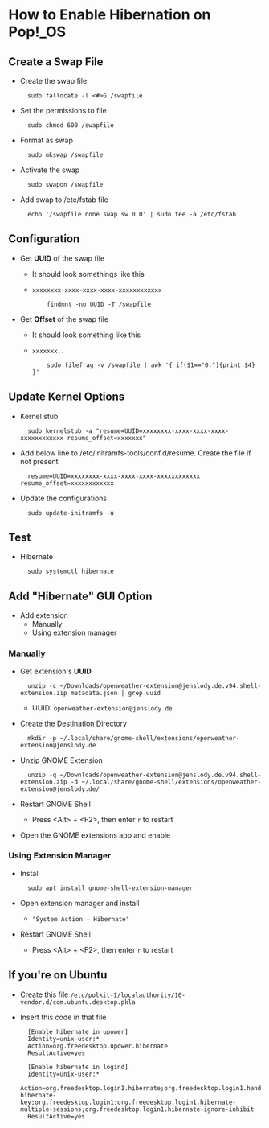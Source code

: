 # How to Enable Hibernation on Pop!_OS

## Create a Swap File

- Create the swap file

        sudo fallocate -l <#>G /swapfile

- Set the permissions to file

        sudo chmod 600 /swapfile

- Format as swap

        sudo mkswap /swapfile

- Activate the swap

        sudo swapon /swapfile

- Add swap to /etc/fstab file

        echo '/swapfile none swap sw 0 0' | sudo tee -a /etc/fstab

## Configuration

- Get __UUID__ of the swap file
  - It should look somethings like this
  - `xxxxxxxx-xxxx-xxxx-xxxx-xxxxxxxxxxxx`

            findmnt -no UUID -T /swapfile

- Get __Offset__ of the swap file
  - It should look something like this
  - `xxxxxxx..`

            sudo filefrag -v /swapfile | awk '{ if($1=="0:"){print $4} }'

## Update Kernel Options

- Kernel stub

        sudo kernelstub -a "resume=UUID=xxxxxxxx-xxxx-xxxx-xxxx-xxxxxxxxxxxx resume_offset=xxxxxxx"

- Add below line to /etc/initramfs-tools/conf.d/resume. Create the file if not present

        resume=UUID=xxxxxxxx-xxxx-xxxx-xxxx-xxxxxxxxxxxx resume_offset=xxxxxxxxxxxx

- Update the configurations

        sudo update-initramfs -u

## Test

- Hibernate

        sudo systemctl hibernate

## Add "Hibernate" GUI Option

- Add extension
  - Manually
  - Using extension manager

### __Manually__

- Get extension's __UUID__

        unzip -c ~/Downloads/openweather-extension@jenslody.de.v94.shell-extension.zip metadata.json | grep uuid

  - UUID: `openweather-extension@jenslody.de`

- Create the Destination Directory

        mkdir -p ~/.local/share/gnome-shell/extensions/openweather-extension@jenslody.de

- Unzip GNOME Extension

        unzip -q ~/Downloads/openweather-extension@jenslody.de.v94.shell-extension.zip -d ~/.local/share/gnome-shell/extensions/openweather-extension@jenslody.de/

- Restart GNOME Shell
  - Press \<Alt\> + \<F2\>, then enter `r` to restart

- Open the GNOME extensions app and enable

### __Using Extension Manager__

- Install

        sudo apt install gnome-shell-extension-manager

- Open extension manager and install
  - `"System Action - Hibernate"`

- Restart GNOME Shell
  - Press \<Alt\> + \<F2\>, then enter `r` to restart

## If you're on Ubuntu

- Create this file `/etc/polkit-1/localauthority/10-vendor.d/com.ubuntu.desktop.pkla`

- Insert this code in that file

        [Enable hibernate in upower]
        Identity=unix-user:*
        Action=org.freedesktop.upower.hibernate
        ResultActive=yes

        [Enable hibernate in logind]
        Identity=unix-user:*
        Action=org.freedesktop.login1.hibernate;org.freedesktop.login1.handle-hibernate-key;org.freedesktop.login1;org.freedesktop.login1.hibernate-multiple-sessions;org.freedesktop.login1.hibernate-ignore-inhibit
        ResultActive=yes
